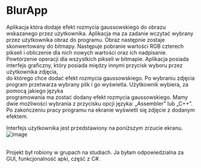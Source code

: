 # BlurApp
Aplikacja która dodaje efekt rozmycia gaussowskiego do obrazu wskazanego przez użytkownika. Aplikacja ma za zadanie wczytać wybrany przez użytkownika obraz do programu.
Obraz następnie zostaje skonwertowany do bitmapy. Następuje pobranie wartości RGB czterech pikseli i obliczenie dla nich nowych wartości oraz ich nadpisanie.</br>
Powtórzenie operacji dla wszystkich pikseli w bitmapie. Aplikacja posiada interfejs graficzny, który posiada między innymi przycisk wyboru przez użytkownika zdjęcia,</br>
do którego chce dodać efekt rozmycia gaussowskiego. Po wybraniu zdjęcia program przetwarza wybrany plik i go wyświetla. Użytkownik  wybiera, za pomocą jakiego języka</br>
programowania ma zostać dodany efekt rozmycia gaussowskiego. Mamy dwie możliwości wybrania z przycisku opcji języka: „Assembler” lub „C++”. </br>
Po zakończeniu pracy programu na ekranie wyświetli się zdjęcie z dodanym efektem.

Interfejs użytkownika jest przedstawiony na poniższym zrzucie ekranu. </br>
![image](https://user-images.githubusercontent.com/56159258/158165006-a6b960a5-391c-45d2-a946-23a280064321.png)
</br></br>

Projekt był robiony w grupach na studiach. Ja byłam odpowiedzialna za GUI, funkcjonalność apki, część z C#. 
